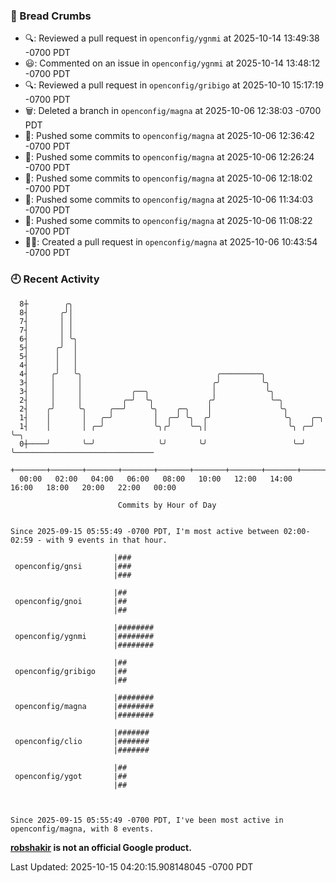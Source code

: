 ### 🍞 Bread Crumbs

 * 🔍: Reviewed a pull request in  `openconfig/ygnmi` at 2025-10-14 13:49:38 -0700 PDT
 * 😃: Commented on an issue in `openconfig/ygnmi` at 2025-10-14 13:48:12 -0700 PDT
 * 🔍: Reviewed a pull request in  `openconfig/gribigo` at 2025-10-10 15:17:19 -0700 PDT
 * 🗑: Deleted a branch in `openconfig/magna` at 2025-10-06 12:38:03 -0700 PDT
 * 🚢: Pushed some commits to `openconfig/magna` at 2025-10-06 12:36:42 -0700 PDT
 * 🚢: Pushed some commits to `openconfig/magna` at 2025-10-06 12:26:24 -0700 PDT
 * 🚢: Pushed some commits to `openconfig/magna` at 2025-10-06 12:18:02 -0700 PDT
 * 🚢: Pushed some commits to `openconfig/magna` at 2025-10-06 11:34:03 -0700 PDT
 * 🚢: Pushed some commits to `openconfig/magna` at 2025-10-06 11:08:22 -0700 PDT
 * ✍🏼: Created a pull request in `openconfig/magna` at 2025-10-06 10:43:54 -0700 PDT

### 🕘 Recent Activity
```
  8┼        ╭╮
  8┤       ╭╯│
  7┤       │ │
  7┤       │ │
  6┤       │ ╰╮
  5┤      ╭╯  │
  5┤      │   │
  4┤      │   │
  4┤     ╭╯   ╰╮                              ╭─────────╮
  3┤     │     │                             ╭╯         ╰╮
  3┤     │     │           ╭──╮              │           ╰╮
  2┤     │     │         ╭─╯  ╰╮            ╭╯            ╰─╮
  2┤    ╭╯     ╰╮     ╭──╯     ╰╮    ╭─╮    │               ╰╮
  1┤    │       │   ╭─╯         │  ╭─╯ ╰╮  ╭╯                ╰╮    ╭─╮
  1┤    │       │ ╭─╯           ╰╮╭╯    ╰─╮│                  ╰╮ ╭─╯ ╰─╮
  0┼────╯       ╰─╯              ╰╯       ╰╯                   ╰─╯     ╰───────────────────────────────
    +───────+───────+───────+───────+───────+───────+───────+───────+───────+───────+───────+───────+────
  00:00   02:00   04:00   06:00   08:00   10:00   12:00   14:00   16:00   18:00   20:00   22:00   00:00   

						Commits by Hour of Day


Since 2025-09-15 05:55:49 -0700 PDT, I'm most active between 02:00-02:59 - with 9 events in that hour.

```



```
                       |###
 openconfig/gnsi       |###
                       |###

                       |##
 openconfig/gnoi       |##
                       |##

                       |########
 openconfig/ygnmi      |########
                       |########

                       |##
 openconfig/gribigo    |##
                       |##

                       |########
 openconfig/magna      |########
                       |########

                       |#######
 openconfig/clio       |#######
                       |#######

                       |##
 openconfig/ygot       |##
                       |##



Since 2025-09-15 05:55:49 -0700 PDT, I've been most active in openconfig/magna, with 8 events.

```
**[robshakir](mailto:robjs@google.com) is not an official Google product.**  


Last Updated: 2025-10-15 04:20:15.908148045 -0700 PDT
